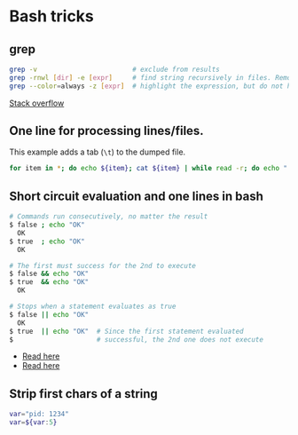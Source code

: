 # Bash tricks

## grep

```bash
grep -v                        # exclude from results
grep -rnwl [dir] -e [expr]     # find string recursively in files. Remove l to show contents
grep --color=always -z [expr]  # highlight the expression, but do not hide the rest of the results
```
[Stack overflow](https://stackoverflow.com/questions/16956810/find-all-files-containing-a-specific-text-string-on-linux#answer-16957078)

## One line for processing lines/files.
This example adds a tab (`\t`) to the dumped file.
```bash
for item in *; do echo ${item}; cat ${item} | while read -r; do echo "  ${REPLY}"; done; echo ""; done
```

## Short circuit evaluation and one lines in bash
```bash
# Commands run consecutively, no matter the result
$ false ; echo "OK"
  OK
$ true  ; echo "OK"
  OK

# The first must success for the 2nd to execute
$ false && echo "OK"
$ true  && echo "OK"
  OK

# Stops when a statement evaluates as true
$ false || echo "OK"
  OK
$ true  || echo "OK"  # Since the first statement evaluated
$                     # successful, the 2nd one does not execute
```
* [Read here](https://unix.stackexchange.com/questions/88850/precedence-of-the-shell-logical-operators#answer-88851)
* [Read here](https://unix.stackexchange.com/questions/187145/whats-the-difference-between-semicolon-and-double-ampersand#187148)

## Strip first chars of a string
```bash
var="pid: 1234"
var=${var:5}
```
[](https://stackoverflow.com/questions/11469989/how-can-i-strip-first-x-characters-from-string-using-sed#answer-11470727)
